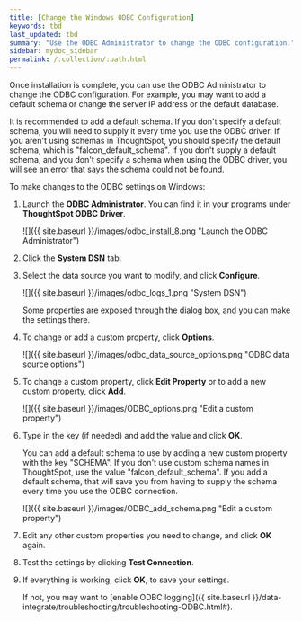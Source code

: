 ```yaml
---
title: [Change the Windows ODBC Configuration]
keywords: tbd
last_updated: tbd
summary: "Use the ODBC Administrator to change the ODBC configuration."
sidebar: mydoc_sidebar
permalink: /:collection/:path.html
---
```

Once installation is complete, you can use the ODBC Administrator to change the ODBC configuration. For example, you may want to add a default schema or change the server IP address or the default database.

It is recommended to add a default schema. If you don't specify a default schema, you will need to supply it every time you use the ODBC driver. If you aren't using schemas in ThoughtSpot, you should specify the default schema, which is "falcon_default_schema". If you don't supply a default schema, and you don't specify a schema when using the ODBC driver, you will see an error that says the schema could not be found.

To make changes to the ODBC settings on Windows:

1.  Launch the **ODBC Administrator**. You can find it in your programs under **ThoughtSpot ODBC Driver**.

     ![]({{ site.baseurl }}/images/odbc_install_8.png "Launch the ODBC Administrator")

2. Click the **System DSN** tab.
3. Select the data source you want to modify, and click **Configure**.

     ![]({{ site.baseurl }}/images/odbc_logs_1.png "System DSN")

     Some properties are exposed through the dialog box, and you can make the settings there.

4. To change or add a custom property, click **Options**.

     ![]({{ site.baseurl }}/images/odbc_data_source_options.png "ODBC data source options")

5. To change a custom property, click **Edit Property** or to add a new custom property, click **Add**.

     ![]({{ site.baseurl }}/images/ODBC_options.png "Edit a custom property")

6. Type in the key (if needed) and add the value and click **OK**.

    You can add a default schema to use by adding a new custom property with the key "SCHEMA". If you don't use custom schema names in ThoughtSpot, use the value "falcon_default_schema". If you add a default schema, that will save you from having to supply the schema every time you use the ODBC connection.

     ![]({{ site.baseurl }}/images/ODBC_add_schema.png "Edit a custom property")

7. Edit any other custom properties you need to change, and click **OK** again.
8. Test the settings by clicking **Test Connection**.
9. If everything is working, click **OK**, to save your settings.

   If not, you may want to [enable ODBC logging]({{ site.baseurl }}/data-integrate/troubleshooting/troubleshooting-ODBC.html#).
